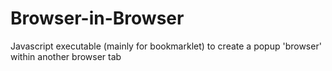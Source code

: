 # Browser-in-Browser
Javascript executable (mainly for bookmarklet) to create a popup 'browser' within another browser tab
